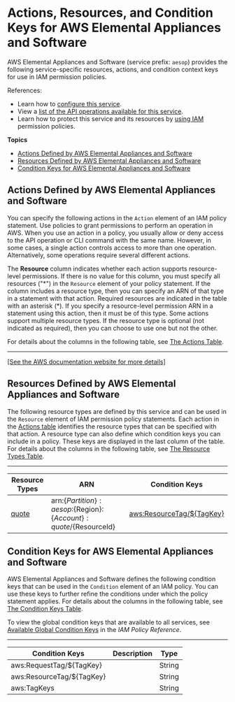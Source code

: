 # Actions, Resources, and Condition Keys for AWS Elemental Appliances and Software<a name="list_awselementalappliancesandsoftware"></a>

AWS Elemental Appliances and Software \(service prefix: `aesop`\) provides the following service\-specific resources, actions, and condition context keys for use in IAM permission policies\.

References:
+ Learn how to [configure this service](https://docs.aws.amazon.com/IAM/aesop/UserGuide/)\.
+ View a [list of the API operations available for this service](https://docs.aws.amazon.com/aesop/latest/APIReference/)\.
+ Learn how to protect this service and its resources by [using IAM](https://docs.aws.amazon.com/IAM/aesop/UserGuide/assets.html) permission policies\.

**Topics**
+ [Actions Defined by AWS Elemental Appliances and Software](#awselementalappliancesandsoftware-actions-as-permissions)
+ [Resources Defined by AWS Elemental Appliances and Software](#awselementalappliancesandsoftware-resources-for-iam-policies)
+ [Condition Keys for AWS Elemental Appliances and Software](#awselementalappliancesandsoftware-policy-keys)

## Actions Defined by AWS Elemental Appliances and Software<a name="awselementalappliancesandsoftware-actions-as-permissions"></a>

You can specify the following actions in the `Action` element of an IAM policy statement\. Use policies to grant permissions to perform an operation in AWS\. When you use an action in a policy, you usually allow or deny access to the API operation or CLI command with the same name\. However, in some cases, a single action controls access to more than one operation\. Alternatively, some operations require several different actions\.

The **Resource** column indicates whether each action supports resource\-level permissions\. If there is no value for this column, you must specify all resources \("\*"\) in the `Resource` element of your policy statement\. If the column includes a resource type, then you can specify an ARN of that type in a statement with that action\. Required resources are indicated in the table with an asterisk \(\*\)\. If you specify a resource\-level permission ARN in a statement using this action, then it must be of this type\. Some actions support multiple resource types\. If the resource type is optional \(not indicated as required\), then you can choose to use one but not the other\.

For details about the columns in the following table, see [The Actions Table](reference_policies_actions-resources-contextkeys.md#actions_table)\.


****  
[\[See the AWS documentation website for more details\]](http://docs.aws.amazon.com/IAM/latest/UserGuide/list_awselementalappliancesandsoftware.html)

## Resources Defined by AWS Elemental Appliances and Software<a name="awselementalappliancesandsoftware-resources-for-iam-policies"></a>

The following resource types are defined by this service and can be used in the `Resource` element of IAM permission policy statements\. Each action in the [Actions table](#awselementalappliancesandsoftware-actions-as-permissions) identifies the resource types that can be specified with that action\. A resource type can also define which condition keys you can include in a policy\. These keys are displayed in the last column of the table\. For details about the columns in the following table, see [The Resource Types Table](reference_policies_actions-resources-contextkeys.md#resources_table)\.


****  

| Resource Types | ARN | Condition Keys | 
| --- | --- | --- | 
|   [ quote ](https://docs.aws.amazon.com/IAM/aesop/UserGuide/quote.html)  |  arn:$\{Partition\}:aesop:$\{Region\}:$\{Account\}:quote/$\{ResourceId\}  |   [ aws:ResourceTag/$\{TagKey\} ](#awselementalappliancesandsoftware-aws_ResourceTag___TagKey_)   | 

## Condition Keys for AWS Elemental Appliances and Software<a name="awselementalappliancesandsoftware-policy-keys"></a>

AWS Elemental Appliances and Software defines the following condition keys that can be used in the `Condition` element of an IAM policy\. You can use these keys to further refine the conditions under which the policy statement applies\. For details about the columns in the following table, see [The Condition Keys Table](reference_policies_actions-resources-contextkeys.md#context_keys_table)\.

To view the global condition keys that are available to all services, see [Available Global Condition Keys](reference_policies_condition-keys.html#AvailableKeys) in the *IAM Policy Reference*\.


****  

| Condition Keys | Description | Type | 
| --- | --- | --- | 
|   aws:RequestTag/$\{TagKey\}  |  | String | 
|   aws:ResourceTag/$\{TagKey\}  |  | String | 
|   aws:TagKeys  |  | String | 